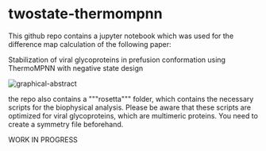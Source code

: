 # twostate-thermompnn

This github repo contains a jupyter notebook which was used for the difference map calculation of the following paper:

Stabilization of viral glycoproteins in prefusion conformation using ThermoMPNN with negative state design

![graphical-abstract](https://github.com/user-attachments/assets/11dfff04-20c3-439e-81de-6b01be99f8c0)

the repo also contains a """rosetta""" folder, which contains the necessary scripts for the biophysical analysis. Please be aware that these scripts are optimized for viral glycoproteins, which are multimeric proteins. You need to create a symmetry file beforehand.


WORK IN PROGRESS
